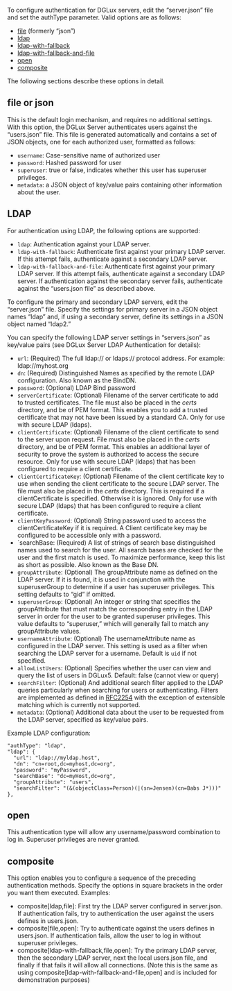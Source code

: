 To configure authentication for DGLux servers, edit the “server.json” file and set the authType parameter. Valid options are as follows:
 
* [file](#file-or-json) (formerly “json”)
* [ldap](#ldap) 
* [ldap-with-fallback](#ldap)
* [ldap-with-fallback-and-file](#ldap)
* [open](#open)
* [composite](#composite)

The following sections describe these options in detail.

## file or json

This is the default login mechanism, and requires no additional settings. With this option, the DGLux Server authenticates users against the “users.json” file. This file is generated automatically and contains a set of JSON objects, one for each authorized user, formatted as follows:

* `username`: Case-sensitive name of authorized user
* `password`: Hashed password for user
* `superuser`: true or false, indicates whether this user has superuser privileges.
* `metadata`: a JSON object of key/value pairs containing other information about the user.

## LDAP

For authentication using LDAP, the following options are supported:

* `ldap`: Authentication against your LDAP server.
* `ldap-with-fallback`: Authenticate first against your primary LDAP server. If this attempt fails, authenticate against a secondary LDAP server.
* `ldap-with-fallback-and-file`: Authenticate first against your primary LDAP server. If this attempt fails, authenticate against a secondary LDAP server. If authentication against the secondary server fails, authenticate against the “users.json file” as described above.

To configure the primary and secondary LDAP servers, edit the “server.json” file. Specify the settings for primary server in a JSON object names “ldap” and, if using a secondary server, define its settings in a JSON object named “ldap2.”

You can specify the following LDAP server settings in “servers.json” as key/value pairs (see DGLux Server LDAP Authentication for details):

* `url`: (Required) The full ldap:// or ldaps:// protocol address. For example: ldap://myhost.org
* `dn`: (Required) Distinguished Names as specified by the remote LDAP configuration. Also known as the BindDN.
* `password`: (Optional) LDAP Bind password
* `serverCertificate`: (Optional) Filename of the server certificate to add to trusted certificates. The file must also be placed in the _certs_ directory, and be of PEM format. This enables you to add a trusted certificate that may not have been issued by a standard CA. Only for use with secure LDAP (ldaps).
* `clientCertificate`: (Optional) Filename of the client certificate to send to the server upon request. File must also be placed in the _certs_ directory, and be of PEM format. This enables an additional layer of security to prove the system is authorized to access the secure resource. Only for use with secure LDAP (ldaps) that has been configured to require a client certificate.
* `clientCertificateKey`: (Optional) Filename of the client certificate key to use when sending the client certificate to the secure LDAP server. The file must also be placed in the _certs_ directory. This is required if a clientCertificate is specified. Otherwise it is ignored. Only for use with secure LDAP (ldaps) that has been configured to require a client certificate.
* `clientKeyPassword`: (Optional) String password used to access the clientCertificateKey if it is required. A Client certificate key may be configured to be accessible only with a password.
* `searchBase: (Required) A list of strings of search base distinguished names used to search for the user. All search bases are checked for the user and the first match is used. To maximize performance, keep this list as short as possible. Also known as the Base DN.
* `groupAttribute`: (Optional) The groupAttribute name as defined on the LDAP server. If it is found, it is used in conjunction with the superuserGroup to determine if a user has superuser privileges. This setting defaults to “gid” if omitted.
* `superuserGroup`: (Optional) An integer or string that specifies the groupAttribute that must match the corresponding entry in the LDAP server in order for the user to be granted superuser privileges. This value defaults to “superuser,” which will generally fail to match any groupAttribute values.
* `usernameAttribute`: (Optional) The usernameAttribute name as configured in the LDAP server. This setting is used as a filter when searching the LDAP server for a username. Default is `uid` if not specified.
* `allowListUsers`: (Optional) Specifies whether the user can view and query the list of users in DGLux5. Default: false (cannot view or query)
* `searchFilter`: (Optional) And additional search filter applied to the LDAP queries particularly when searching for users or authenticating. Filters are implemented as defined in [RFC2254](https://tools.ietf.org/html/rfc2254) with the exception of extensible matching which is currently not supported.
* `metadata`: (Optional) Additional data about the user to be requested from the LDAP server, specified as key/value pairs. 

Example LDAP configuration:

    "authType": "ldap",
    "ldap": {
      "url": "ldap://myldap.host",
      "dn": "cn=root,dc=myhost,dc=org",
      "password": "myPassword",
      "searchBase": "dc=myHost,dc=org",
      "groupAttribute": "users",
      "searchFilter": "(&(objectClass=Person)(|(sn=Jensen)(cn=Babs J*)))"
    },

## open
This authentication type will allow any username/password combination to log in. Superuser privileges are never granted.

## composite
This option enables you to configure a sequence of the preceding authentication methods. Specify the options in square brackets in the order you want them executed. Examples:

* composite[ldap,file]: First try the LDAP server configured in server.json. If authentication fails, try to authentication the user against the users defines in users.json.
* composite[file,open]: Try to authenticate against the users defines in users.json. If authentication fails, allow the user to log in without superuser privileges.
* composite[ldap-with-fallback,file,open]: Try the primary LDAP server, then the secondary LDAP server, next the local users.json file, and finally if that fails it will allow all connections. (Note this is the same as using composite[ldap-with-fallback-and-file,open] and is included for demonstration purposes)